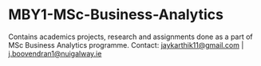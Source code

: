 # MBY1-MSc-Business-Analytics
Contains academics projects, research and assignments done as a part of MSc Business Analytics programme. 
Contact: <a>jaykarthik11@gmail.com</a> | <a>j.boovendran1@nuigalway.ie</a>
